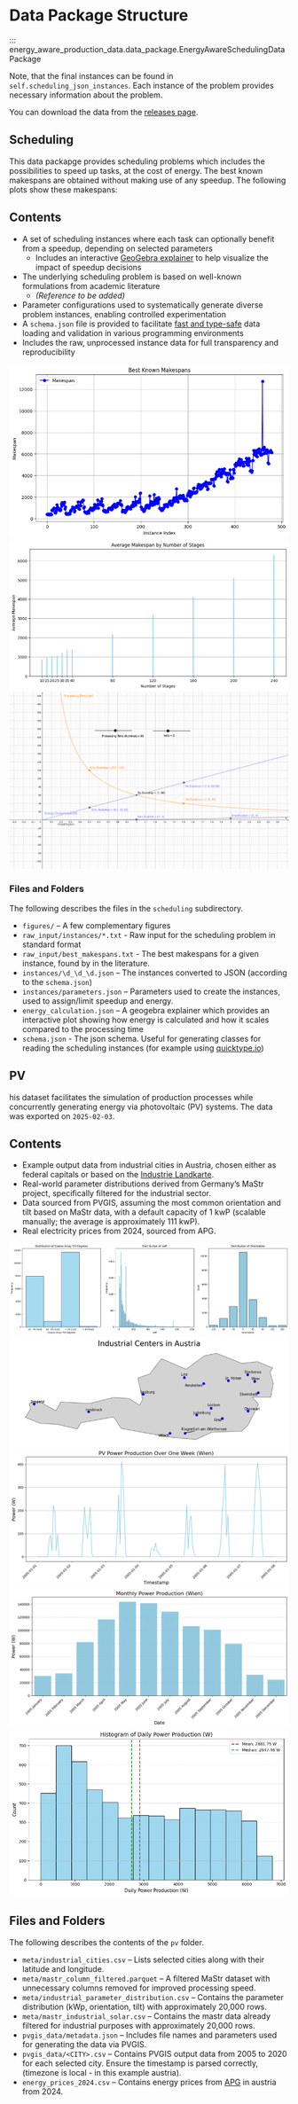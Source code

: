 # Data Package Structure

::: energy_aware_production_data.data_package.EnergyAwareSchedulingDataPackage

Note, that the final instances can be found in `self.scheduling_json_instances`. Each instance of the problem provides necessary information about the problem. 

You can download the data from the [releases page](https://github.com/prescriptiveanalytics/hgb-ai-data-energy-aware-production/releases).

## Scheduling

This data packapge provides scheduling problems which includes the possibilities to speed up tasks, at the cost of energy. The best known makespans are obtained without making use of any speedup. The following plots show these makespans:

## Contents

- A set of scheduling instances where each task can optionally benefit from a speedup, depending on selected parameters  
    - Includes an interactive [GeoGebra explainer](https://www.geogebra.org/classic/rnj27rex) to help visualize the impact of speedup decisions
- The underlying scheduling problem is based on well-known formulations from academic literature  
    - *(Reference to be added)*
- Parameter configurations used to systematically generate diverse problem instances, enabling controlled experimentation
- A `schema.json` file is provided to facilitate [fast and type-safe](https://quicktype.io) data loading and validation in various programming environments
- Includes the raw, unprocessed instance data for full transparency and reproducibility

![Best known makespans](figures/makespans.png)
![Average makespan by number of stages](figures/avg_makespan_by_num_stages.png)
![Geogebra Explainer](figures/ggb.png)

### Files and Folders

The following describes the files in the `scheduling` subdirectory.

- `figures/` – A few complementary figures
- `raw_input/instances/*.txt` - Raw input for the scheduling problem in standard format
- `raw_input/best_makespans.txt` - The best makespans for a given instance, found by in the literature.
- `instances/\d_\d_\d.json` – The instances converted to JSON (according to the `schema.json`)
- `instances/parameters.json` – Parameters used to create the instances, used to assign/limit speedup and energy.
- `energy_calculation.json` – A geogebra explainer which provides an interactive plot showing how energy is calculated and how it scales compared to the processing time
- `schema.json` - The json schema. Useful for generating classes for reading the scheduling instances (for example using [quicktype.io](https://quicktype.io/))

## PV

his dataset facilitates the simulation of production processes while concurrently generating energy via photovoltaic (PV) systems. The data was exported on `2025-02-03`.

## Contents

- Example output data from industrial cities in Austria, chosen either as federal capitals or based on the [Industrie Landkarte](https://industrielandkarte.com/).
- Real-world parameter distributions derived from Germany’s MaStr project, specifically filtered for the industrial sector.
- Data sourced from PVGIS, assuming the most common orientation and tilt based on MaStr data, with a default capacity of 1 kwP (scalable manually; the average is approximately 111 kwP).
- Real electricity prices from 2024, sourced from APG.

![PV Industrial Parameter Distribution](figures/industrial_distribution.png)
![Industrial Cities](figures/industrial_cities.png)
![First week in vienna](figures/first_week_vienna.png)
![Monthly Sum of Production in Vienna](figures/monthly_sum_vienna.png)
![Daily Sum of Production in Vienna](figures/daily_power_production_histogram.png)

## Files and Folders

The following describes the contents of the `pv` folder.

- `meta/industrial_cities.csv` – Lists selected cities along with their latitude and longitude.
- `meta/mastr_column_filtered.parquet` – A filtered MaStr dataset with unnecessary columns removed for improved processing speed.
- `meta/industrial_parameter_distribution.csv` – Contains the parameter distribution (kWp, orientation, tilt) with approximately 20,000 rows.
- `meta/mastr_industrial_solar.csv` – Contains the mastr data already filtered for industrial purposes with approximately 20,000 rows.
- `pvgis_data/metadata.json` – Includes file names and parameters used for generating the data via PVGIS.
- `pvgis_data/<CITY>.csv` – Contains PVGIS output data from 2005 to 2020 for each selected city. Ensure the timestamp is parsed correctly, (timezone is local - in this example austria).
- `energy_prices_2024.csv` – Contains energy prices from [APG](https://markt.apg.at/en/transparency/balancing/imbalance-prices/) in austria from 2024.

